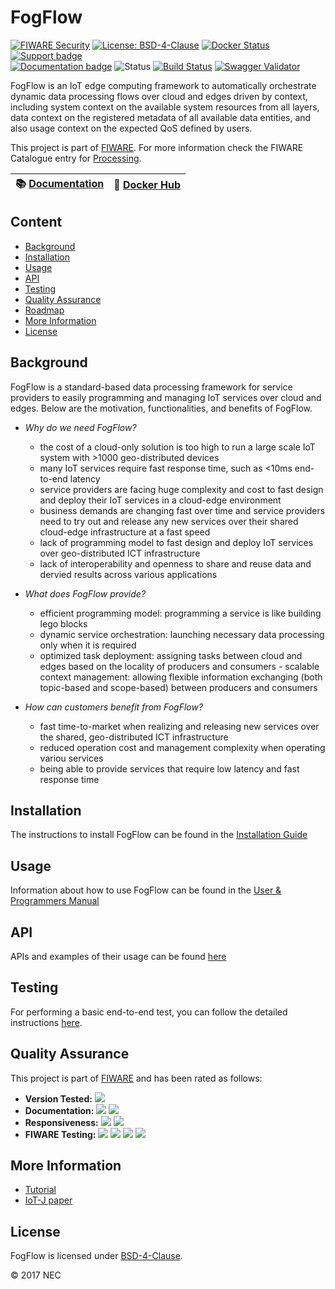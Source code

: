 # FogFlow

[![FIWARE Security](https://nexus.lab.fiware.org/static/badges/chapters/processing.svg)](https://www.fiware.org/developers/catalogue/)
[![License: BSD-4-Clause](https://img.shields.io/badge/license-BSD%204%20Clause-blue.svg)](https://spdx.org/licenses/BSD-4-Clause.html)
[![Docker Status](https://img.shields.io/docker/pulls/fogflow/discovery.svg)](https://hub.docker.com/r/fogflow)
[![Support badge](https://img.shields.io/badge/tag-fiware-orange.svg?logo=stackoverflow)](https://stackoverflow.com/questions/tagged/fiware)
<br>
[![Documentation badge](https://img.shields.io/readthedocs/fogflow.svg)](http://fogflow.readthedocs.org/en/latest/)
![Status](https://nexus.lab.fiware.org/repository/raw/public/static/badges/statuses/fogflow.svg)
[![Build Status](https://travis-ci.org/smartfog/fogflow.svg?branch=master)](https://travis-ci.org/smartfog/fogflow)
[![Swagger Validator](https://img.shields.io/swagger/valid/2.0/https/raw.githubusercontent.com/OAI/OpenAPI-Specification/master/examples/v2.0/json/petstore-expanded.json.svg)](https://app.swaggerhub.com/apis/fogflow/broker/1.0.0)

FogFlow is an IoT edge computing framework to automatically orchestrate dynamic
data processing flows over cloud and edges driven by context, including system
context on the available system resources from all layers, data context on the
registered metadata of all available data entities, and also usage context on
the expected QoS defined by users.

This project is part of [FIWARE](https://www.fiware.org/). For more information
check the FIWARE Catalogue entry for
[Processing](https://github.com/Fiware/catalogue/tree/master/processing).


| :books: [Documentation](https://fogflow.rtfd.io/) | :whale: [Docker Hub](https://hub.docker.com/r/fogflow) | 
| --- | --- | 
## Content

-   [Background](#background)
-   [Installation](#installation)
-   [Usage](#usage)
-   [API](#api)
-   [Testing](#testing)
-   [Quality Assurance](#quality-assurance)
-   [Roadmap](./roadmap.md)
-   [More Information](#more-information)
-   [License](#license)

## Background

FogFlow is a standard-based data processing framework for service providers to
easily programming and managing IoT services over cloud and edges. Below are the
motivation, functionalities, and benefits of FogFlow.

-   _Why do we need FogFlow?_

    -   the cost of a cloud-only solution is too high to run a large scale IoT
        system with >1000 geo-distributed devices
    -   many IoT services require fast response time, such as <10ms end-to-end
        latency
    -   service providers are facing huge complexity and cost to fast design and
        deploy their IoT services in a cloud-edge environment
    -   business demands are changing fast over time and service providers need
        to try out and release any new services over their shared cloud-edge
        infrastructure at a fast speed
    -   lack of programming model to fast design and deploy IoT services over
        geo-distributed ICT infrastructure
    -   lack of interoperability and openness to share and reuse data and
        dervied results across various applications

-   _What does FogFlow provide?_

    -   efficient programming model: programming a service is like building lego
        blocks
    -   dynamic service orchestration: launching necessary data processing only
        when it is required
    -   optimized task deployment: assigning tasks between cloud and edges based
        on the locality of producers and consumers - scalable context
        management: allowing flexible information exchanging (both topic-based
        and scope-based) between producers and consumers

-   _How can customers benefit from FogFlow?_
    -   fast time-to-market when realizing and releasing new services over the
        shared, geo-distributed ICT infrastructure
    -   reduced operation cost and management complexity when operating variou
        services
    -   being able to provide services that require low latency and fast
        response time


## Installation

The instructions to install FogFlow can be found in the
[Installation Guide](https://fogflow.readthedocs.io/en/latest/setup.html)

## Usage

Information about how to use FogFlow can be found in the
[User & Programmers Manual](https://fogflow.readthedocs.io/en/latest/example1.html)

## API

APIs and examples of their usage can be found
[here](https://fogflow.readthedocs.io/en/latest/api.html)

## Testing

For performing a basic end-to-end test, you can follow the detailed instructions [here](https://fogflow.readthedocs.io/en/latest/test.html).

## Quality Assurance

This project is part of [FIWARE](https://fiware.org/) and has been rated as
follows:

-   **Version Tested:**
    ![ ](https://img.shields.io/badge/dynamic/json.svg?label=Version&url=https://fiware.github.io/catalogue/json/fogflow.json&query=$.version&colorB=blue)
-   **Documentation:**
    ![ ](https://img.shields.io/badge/dynamic/json.svg?label=Completeness&url=https://fiware.github.io/catalogue/json/fogflow.json&query=$.docCompleteness&colorB=blue)
    ![ ](https://img.shields.io/badge/dynamic/json.svg?label=Usability&url=https://fiware.github.io/catalogue/json/fogflow.json&query=$.docSoundness&colorB=blue)
-   **Responsiveness:**
    ![ ](https://img.shields.io/badge/dynamic/json.svg?label=Time%20to%20Respond&url=https://fiware.github.io/catalogue/json/fogflow.json&query=$.timeToCharge&colorB=blue)
    ![ ](https://img.shields.io/badge/dynamic/json.svg?label=Time%20to%20Fix&url=https://fiware.github.io/catalogue/json/fogflow.json&query=$.timeToFix&colorB=blue)
-   **FIWARE Testing:**
    ![ ](https://img.shields.io/badge/dynamic/json.svg?label=Tests%20Passed&url=https://fiware.github.io/catalogue/json/fogflow.json&query=$.failureRate&colorB=blue)
    ![ ](https://img.shields.io/badge/dynamic/json.svg?label=Scalability&url=https://fiware.github.io/catalogue/json/fogflow.json&query=$.scalability&colorB=blue)
    ![ ](https://img.shields.io/badge/dynamic/json.svg?label=Performance&url=https://fiware.github.io/catalogue/json/fogflow.json&query=$.performance&colorB=blue)
    ![ ](https://img.shields.io/badge/dynamic/json.svg?label=Stability&url=https://fiware.github.io/catalogue/json/fogflow.json&query=$.stability&colorB=blue)

## More Information

-   [Tutorial](http://fogflow.readthedocs.io/en/latest/index.html)
-   [IoT-J paper](http://ieeexplore.ieee.org/document/8022859/)

## License

FogFlow is licensed under
[BSD-4-Clause](https://spdx.org/licenses/BSD-4-Clause.html).

© 2017 NEC
